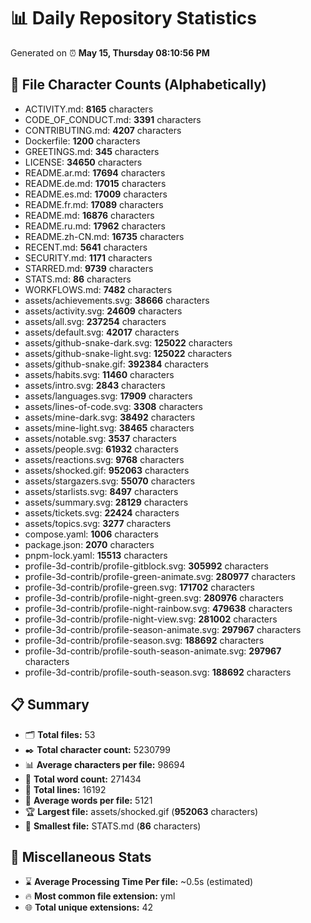 # 📊 Daily Repository Statistics
Generated on ⏰ **May 15, Thursday 08:10:56 PM**

## 📂 File Character Counts (Alphabetically)
- ACTIVITY.md: **8165** characters
- CODE_OF_CONDUCT.md: **3391** characters
- CONTRIBUTING.md: **4207** characters
- Dockerfile: **1200** characters
- GREETINGS.md: **345** characters
- LICENSE: **34650** characters
- README.ar.md: **17694** characters
- README.de.md: **17015** characters
- README.es.md: **17009** characters
- README.fr.md: **17089** characters
- README.md: **16876** characters
- README.ru.md: **17962** characters
- README.zh-CN.md: **16735** characters
- RECENT.md: **5641** characters
- SECURITY.md: **1171** characters
- STARRED.md: **9739** characters
- STATS.md: **86** characters
- WORKFLOWS.md: **7482** characters
- assets/achievements.svg: **38666** characters
- assets/activity.svg: **24609** characters
- assets/all.svg: **237254** characters
- assets/default.svg: **42017** characters
- assets/github-snake-dark.svg: **125022** characters
- assets/github-snake-light.svg: **125022** characters
- assets/github-snake.gif: **392384** characters
- assets/habits.svg: **11460** characters
- assets/intro.svg: **2843** characters
- assets/languages.svg: **17909** characters
- assets/lines-of-code.svg: **3308** characters
- assets/mine-dark.svg: **38492** characters
- assets/mine-light.svg: **38465** characters
- assets/notable.svg: **3537** characters
- assets/people.svg: **61932** characters
- assets/reactions.svg: **9768** characters
- assets/shocked.gif: **952063** characters
- assets/stargazers.svg: **55070** characters
- assets/starlists.svg: **8497** characters
- assets/summary.svg: **28129** characters
- assets/tickets.svg: **22424** characters
- assets/topics.svg: **3277** characters
- compose.yaml: **1006** characters
- package.json: **2070** characters
- pnpm-lock.yaml: **15513** characters
- profile-3d-contrib/profile-gitblock.svg: **305992** characters
- profile-3d-contrib/profile-green-animate.svg: **280977** characters
- profile-3d-contrib/profile-green.svg: **171702** characters
- profile-3d-contrib/profile-night-green.svg: **280976** characters
- profile-3d-contrib/profile-night-rainbow.svg: **479638** characters
- profile-3d-contrib/profile-night-view.svg: **281002** characters
- profile-3d-contrib/profile-season-animate.svg: **297967** characters
- profile-3d-contrib/profile-season.svg: **188692** characters
- profile-3d-contrib/profile-south-season-animate.svg: **297967** characters
- profile-3d-contrib/profile-south-season.svg: **188692** characters

## 📋 Summary
- 🗂️ **Total files:** 53
- ✒️ **Total character count:** 5230799
- 📊 **Average characters per file:** 98694
- 📝 **Total word count:** 271434
- 🧾 **Total lines:** 16192
- 📐 **Average words per file:** 5121
- 🏆 **Largest file:** assets/shocked.gif (**952063** characters)
- 🥉 **Smallest file:** STATS.md (**86** characters)

## 🌟 Miscellaneous Stats
- ⌛ **Average Processing Time Per file:** ~0.5s (estimated)
- 🔥 **Most common file extension:** yml
- 🌐 **Total unique extensions:** 42
